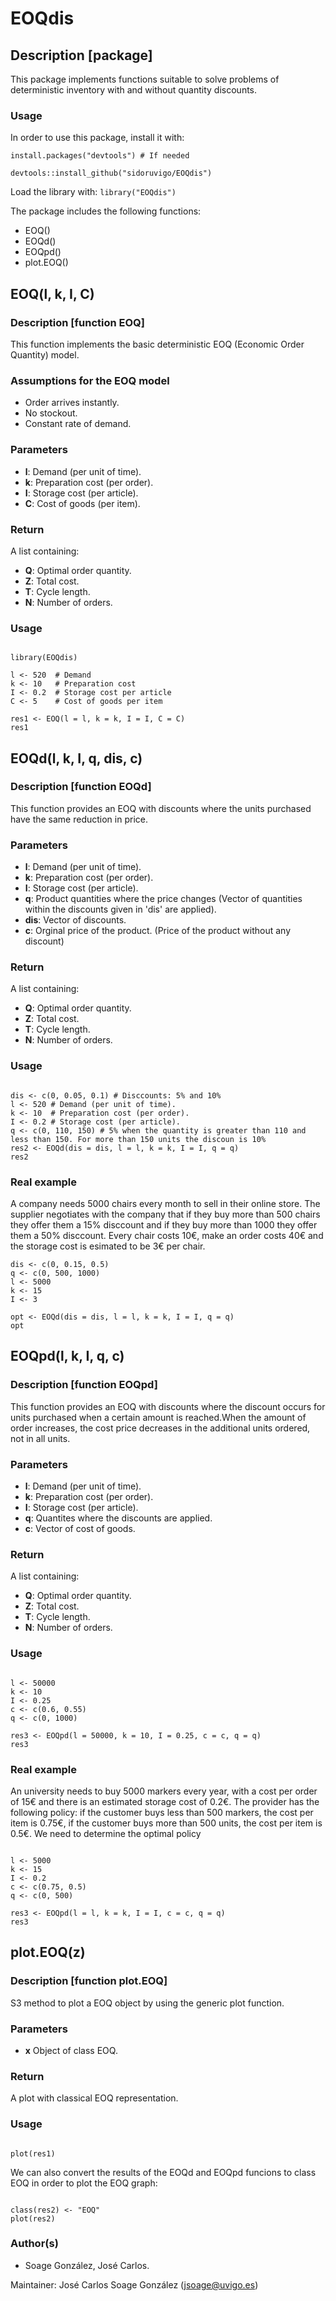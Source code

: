 # EOQdis

## Description [package]

This package implements functions suitable to solve problems of deterministic inventory with and without quantity discounts. 

### Usage

In order to use this package, install it with:
```{r, eval=T, fig.align='center',message = FALSE, fig.height = 4, fig.width = 6, warning = FALSE, comment=""}
install.packages("devtools") # If needed

devtools::install_github("sidoruvigo/EOQdis")
```
Load the library with:  `library("EOQdis")`

The package includes the following functions:
+ EOQ()
+ EOQd()
+ EOQpd()
+ plot.EOQ()

## EOQ(l, k, I, C)

### Description [function EOQ] 

This function implements the basic deterministic EOQ (Economic Order Quantity) model.

### Assumptions for the EOQ model

+ Order arrives instantly.
+ No stockout.
+ Constant rate of demand.

### Parameters

+ **l**: Demand (per unit of time).
+ **k**: Preparation cost (per order).
+ **I**: Storage cost (per article).
+ **C**: Cost of goods (per item).

### Return

A list containing:

+ **Q**: Optimal order quantity.
+ **Z**: Total cost.
+ **T**: Cycle length.
+ **N**: Number of orders.


### Usage

```{r, eval=T, fig.align='center',message = FALSE, fig.height = 4, fig.width = 6, warning = FALSE, comment=""}

library(EOQdis)

l <- 520  # Demand
k <- 10   # Preparation cost
I <- 0.2  # Storage cost per article
C <- 5    # Cost of goods per item

res1 <- EOQ(l = l, k = k, I = I, C = C)
res1

```


## EOQd(l, k, I, q, dis, c)

### Description [function EOQd] 

This function provides an EOQ with discounts where the units purchased have the same reduction in price.


### Parameters

+ **l**: Demand (per unit of time).
+ **k**: Preparation cost (per order).
+ **I**: Storage cost (per article).
+ **q**: Product quantities where the price changes (Vector of quantities within the discounts given in 'dis' are applied).
+ **dis**: Vector of discounts.
+ **c**: Orginal price of the product. (Price of the product without any discount)

### Return

A list containing:

+ **Q**: Optimal order quantity.
+ **Z**: Total cost.
+ **T**: Cycle length.
+ **N**: Number of orders.


### Usage

```{r, eval=T, fig.align='center',message = FALSE, fig.height = 4, fig.width = 6, warning = FALSE, comment=""}

dis <- c(0, 0.05, 0.1) # Disccounts: 5% and 10%
l <- 520 # Demand (per unit of time).
k <- 10  # Preparation cost (per order).
I <- 0.2 # Storage cost (per article).
q <- c(0, 110, 150) # 5% when the quantity is greater than 110 and less than 150. For more than 150 units the discoun is 10%
res2 <- EOQd(dis = dis, l = l, k = k, I = I, q = q)
res2
```

### Real example

A company needs 5000 chairs every month to sell in their online store. The supplier negotiates with the company that if they buy more than 500 chairs they offer them a 15% disccount and if they buy more than 1000 they offer them a 50% disccount. Every chair costs 10€, make an order costs 40€ and the storage cost is esimated to be 3€ per chair.

```{r, eval=T, fig.align='center',message = FALSE, fig.height = 4, fig.width = 6, warning = FALSE, comment=""}
dis <- c(0, 0.15, 0.5)
q <- c(0, 500, 1000)
l <- 5000
k <- 15
I <- 3

opt <- EOQd(dis = dis, l = l, k = k, I = I, q = q)
opt
```


## EOQpd(l, k, I, q, c)

### Description [function EOQpd] 

This function provides an EOQ with discounts where the discount occurs for units purchased when a certain amount is reached.When the amount of order increases, the cost price decreases in the additional units ordered, not in all units.


### Parameters

+ **l**: Demand (per unit of time).
+ **k**: Preparation cost (per order).
+ **I**: Storage cost (per article).
+ **q**: Quantites where the discounts are applied.
+ **c**: Vector of cost of goods.

### Return

A list containing:
+ **Q**: Optimal order quantity.
+ **Z**: Total cost.
+ **T**: Cycle length.
+ **N**: Number of orders.


### Usage

```{r, eval=T, fig.align='center',message = FALSE, fig.height = 4, fig.width = 6, warning = FALSE, comment=""}

l <- 50000
k <- 10
I <- 0.25
c <- c(0.6, 0.55)
q <- c(0, 1000)

res3 <- EOQpd(l = 50000, k = 10, I = 0.25, c = c, q = q)
res3
```

### Real example

An university needs to buy 5000 markers every year, with a cost per order of 15€ and there is an estimated storage cost of 0.2€. The provider has the following policy: if the customer buys less than 500 markers, the cost per item is 0.75€, if the customer buys more than 500 units, the cost per item is 0.5€. We need to determine the optimal policy

```{r, eval=T, fig.align='center',message = FALSE, fig.height = 4, fig.width = 6, warning = FALSE, comment=""}

l <- 5000
k <- 15
I <- 0.2
c <- c(0.75, 0.5)
q <- c(0, 500)

res3 <- EOQpd(l = l, k = k, I = I, c = c, q = q)
res3
```



## plot.EOQ(z)

### Description [function plot.EOQ] 

S3 method to plot a EOQ object by using the generic plot function.


### Parameters

+ **x** Object of class EOQ.


### Return

A plot with classical EOQ representation.


### Usage

```{r, eval=T, fig.align='center',message = FALSE, fig.height = 4, fig.width = 6, warning = FALSE, comment=""}

plot(res1)

```

We can also convert the results of the EOQd and EOQpd funcions to class EOQ in order to plot the EOQ graph:

```{r, eval=T, fig.align='center',message = FALSE, fig.height = 4, fig.width = 6, warning = FALSE, comment=""}

class(res2) <- "EOQ"
plot(res2)

```


### Author(s)

+ Soage González, José Carlos.

Maintainer: José Carlos Soage González (jsoage@uvigo.es)

	


